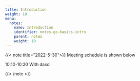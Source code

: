```yaml
---
title: Introduction
weight: 10
menu:
  notes:
    name: Introduction
    identifier: notes-go-basics-intro
    parent: notes
    weight: 10
---
```

<!-- Meeting -->
{{< note title="2022-5-30">}}
Meeting schedule is shown below
  
10:10-10:20 With dasd




{{< /note >}}

